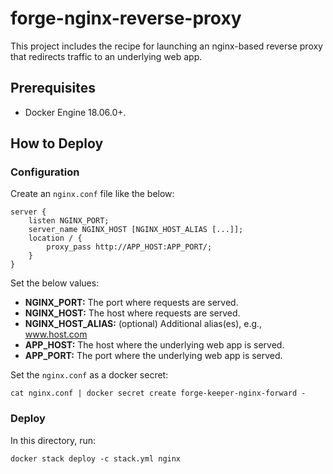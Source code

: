 # forge-nginx-reverse-proxy

This project includes the recipe for launching an nginx-based reverse proxy
that redirects traffic to an underlying web app.

## Prerequisites

* Docker Engine 18.06.0+.

## How to Deploy

### Configuration

Create an `nginx.conf` file like the below:

```
server {
    listen NGINX_PORT;
    server_name NGINX_HOST [NGINX_HOST_ALIAS [...]];
    location / {
        proxy_pass http://APP_HOST:APP_PORT/;
    }
}
```

Set the below values:
* **NGINX_PORT:** The port where requests are served.
* **NGINX_HOST:** The host where requests are served.
* **NGINX_HOST_ALIAS:** (optional) Additional alias(es), e.g., www.host.com
* **APP_HOST:** The host where the underlying web app is served.
* **APP_PORT:** The port where the underlying web app is served.

Set the `nginx.conf` as a docker secret:

```
cat nginx.conf | docker secret create forge-keeper-nginx-forward -
```

### Deploy

In this directory, run:

```
docker stack deploy -c stack.yml nginx
```
